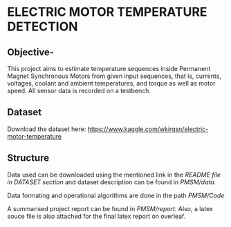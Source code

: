 #  ELECTRIC MOTOR TEMPERATURE DETECTION
##  Objective-
 This project aims to estimate temperature sequences inside Permanent Magnet Synchronous Motors from given input sequences, that is, currents, voltages, coolant and ambient temperatures, and torque as well as motor speed. All sensor data is recorded on a testbench.



##  Dataset
Download the dataset here: https://www.kaggle.com/wkirgsn/electric-motor-temperature

## Structure
Data used can be downloaded using the mentioned link in the *README file in DATASET section* and dataset description can be found in *PMSM/data.*

Data formating and operational algorithms are done in the path *PMSM/Code* 

A summarised project report can be found in *PMSM/report.*
Also, a latex souce file is also attached for the final latex report on overleaf.
